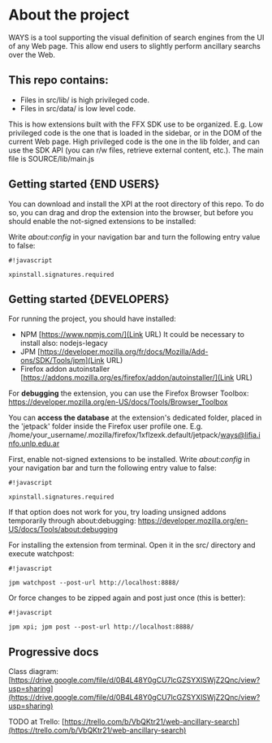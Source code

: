 # About the project #
WAYS is a tool supporting the visual definition of search engines from the UI of any Web page. This allow end users to slightly perform ancillary searchs over the Web. 

## This repo contains: ##
* Files in src/lib/ is high privileged code. 
* Files in src/data/ is low level code. 

This is how extensions built with the FFX SDK use to be organized. E.g. Low privileged code is the one that is loaded in the sidebar, or in the DOM of the current Web page. High privileged code is the one in the lib folder, and can use the SDK API (you can r/w files, retrieve external content, etc.). The main file is SOURCE/lib/main.js

## Getting started {END USERS} ##
You can download and install the XPI at the root directory of this repo. To do so, you can drag and drop the extension into the browser, but before you should enable the not-signed extensions to be installed:

Write *about:config* in your navigation bar and turn the following entry value to false:

```
#!javascript

xpinstall.signatures.required  
```


## Getting started {DEVELOPERS} ##
For running the project, you should have installed:

* NPM [https://www.npmjs.com/](Link URL) It could be necessary to install also: nodejs-legacy
* JPM [https://developer.mozilla.org/fr/docs/Mozilla/Add-ons/SDK/Tools/jpm](Link URL) 
* Firefox addon autoinstaller [https://addons.mozilla.org/es/firefox/addon/autoinstaller/](Link URL)

For **debugging** the extension, you can use the Firefox Browser Toolbox: https://developer.mozilla.org/en-US/docs/Tools/Browser_Toolbox

You can **access the database** at the extension's dedicated folder, placed in the 'jetpack' folder inside the Firefox user profile one. E.g. /home/your_username/.mozilla/firefox/1xflzexk.default/jetpack/ways@lifia.info.unlp.edu.ar

First, enable not-signed extensions to be installed. Write *about:config* in your navigation bar and turn the following entry value to false:

```
#!javascript

xpinstall.signatures.required  
```

If that option does not work for you, try loading unsigned addons temporarily through about:debugging: https://developer.mozilla.org/en-US/docs/Tools/about:debugging

For installing the extension from terminal. Open it in the src/ directory and execute watchpost:

```
#!javascript

jpm watchpost --post-url http://localhost:8888/
```

Or force changes to be zipped again and post just once (this is better):

```
#!javascript

jpm xpi; jpm post --post-url http://localhost:8888/
```


## Progressive docs ##

Class diagram:
[https://drive.google.com/file/d/0B4L48Y0gCU7lcGZSYXlSWjZ2Qnc/view?usp=sharing](https://drive.google.com/file/d/0B4L48Y0gCU7lcGZSYXlSWjZ2Qnc/view?usp=sharing)

TODO at Trello:
[https://trello.com/b/VbQKtr21/web-ancillary-search](https://trello.com/b/VbQKtr21/web-ancillary-search)